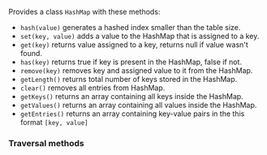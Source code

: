 Provides a class `HashMap` with these methods:

- `hash(value)` generates a hashed index smaller than the table size.
- `set(key, value)` adds a value to the HashMap that is assigned to a key.
- `get(key)` returns value assigned to a key, returns null if value wasn't found.
- `has(key)` returns true if key is present in the HashMap, false if not.
- `remove(key)` removes key and assigned value to it from the HashMap.
- `getLength()` returns total number of keys stored in the HashMap.
- `clear()` removes all entries from HashMap.
- `getKeys()` returns an array containing all keys inside the HashMap.
- `getValues()` returns an array containing all values inside the HashMap.
- `getEntries()` returns an array containing key-value pairs in the this format `[key, value]`

### Traversal methods
